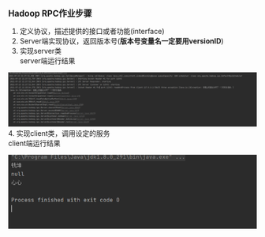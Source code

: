 <big>**Hadoop RPC作业步骤**</big>

1. 定义协议，描述提供的接口或者功能(interface)
2. Server端实现协议，返回版本号(**版本号变量名一定要用versionID**)
3. 实现server类<br>
server端运行结果<br>

![Image text](https://github.com/luckqk/BigDataLesson/blob/main/RPC_7.18/server.png)
4. 实现client类，调用设定的服务<br>
client端运行结果<br>

![Image text](https://github.com/luckqk/BigDataLesson/blob/main/RPC_7.18/client.png)
